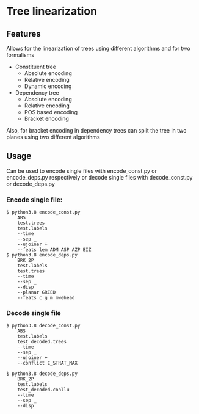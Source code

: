 # Tree linearization

## Features

Allows for the linearization of trees using different algorithms and for two formalisms

- Constituent tree
	- Absolute encoding
	- Relative encoding
	- Dynamic encoding
- Dependency tree
	- Absolute encoding
	- Relative encoding
	- POS based encoding
	- Bracket encoding

Also, for bracket encoding in dependency trees can split the tree in two planes using two different algorithms

## Usage

Can be used to encode single files with encode_const.py or encode_deps.py respectively or decode single files with decode_const.py or decode_deps.py

### Encode single file:
```
$ python3.8 encode_const.py 
	ABS
	test.trees
	test.labels
	--time
	--sep _
	--ujoiner +
	--feats lem ADM ASP AZP BIZ
$ python3.8 encode_deps.py 
	BRK_2P
	test.labels
	test.trees
	--time
	--sep _
	--disp
	--planar GREED
	--feats c g m mwehead
```
### Decode single file
```
$ python3.8 decode_const.py
	ABS
	test.labels
	test_decoded.trees
	--time
	--sep _
	--ujoiner +
	--conflict C_STRAT_MAX

$ python3.8 decode_deps.py 
	BRK_2P
	test.labels
	test_decoded.conllu
	--time
	--sep _
	--disp
```